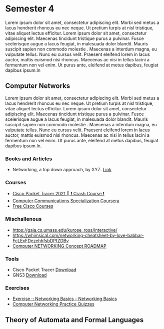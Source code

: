# Semester 4
Lorem ipsum dolor sit amet, consectetur adipiscing elit.
 Morbi sed metus a lacus hendrerit rhoncus eu nec neque. Ut pretium turpis at nisl
  tristique, vitae aliquet lectus efficitur. Lorem ipsum dolor sit amet, consectetur 
  adipiscing elit. Maecenas tincidunt tristique purus a pulvinar. Fusce scelerisque augue 
  a lacus feugiat, in malesuada dolor blandit. Mauris suscipit sapien non commodo molestie
  . Maecenas a interdum magna, eu vulputate tellus. Nunc eu cursus velit. Praesent eleifend
   lorem in lacus auctor, mattis euismod nisi rhoncus. Maecenas ac nisi in tellus lacini
   a fermentum non vel enim. Ut purus ante, eleifend at metus dapibus, feugiat dapibus ipsum.In

## **Computer Networks**
Lorem ipsum dolor sit amet, consectetur adipiscing elit.
 Morbi sed metus a lacus hendrerit rhoncus eu nec neque. Ut pretium turpis at nisl
  tristique, vitae aliquet lectus efficitur. Lorem ipsum dolor sit amet, consectetur 
  adipiscing elit. Maecenas tincidunt tristique purus a pulvinar. Fusce scelerisque augue 
  a lacus feugiat, in malesuada dolor blandit. Mauris suscipit sapien non commodo molestie
  . Maecenas a interdum magna, eu vulputate tellus. Nunc eu cursus velit. Praesent eleifend
   lorem in lacus auctor, mattis euismod nisi rhoncus. Maecenas ac nisi in tellus lacini
   a fermentum non vel enim. Ut purus ante, eleifend at metus dapibus, feugiat dapibus ipsum.In.

### Books and Articles
   - Networking, a top down approach, by XYZ. [Link]()

### Courses
   * [Cisco Packet Tracer 2021 || ❗ Crash Course ❗](https://www.youtube.com/watch?v=ty0HMs48U1k)
   * [Computer Communications Specialization Coursera](https://www.coursera.org/specializations/computer-communications)
   * [Free Cisco Courses](https://www.cisco.com/c/m/en_sg/partners/cisco-networking-academy/index.html)

### Mischallenous
   * https://gaia.cs.umass.edu/kurose_ross/interactive/
   * https://whimsical.com/networking-cheatsheet-by-love-babbar-FcLExFDezehhfsbDPfZDBv
   * [Computer NETWORKING Concept ROADMAP](https://www.youtube.com/watch?v=oYeJoJXIP9Q)

### Tools

   - Cisco Packet Tracer [Download]()
   - GNS3 [Download]()

### Exercises
  - [Exercise :: Networking Basics - Networking Basics](https://www.indiabix.com/networking/networking-basics/)
  - [Computer Networking Practice Quizzes](https://eflnet.com/networking/index.php)


## **Theory of Automata and Formal Languages**
